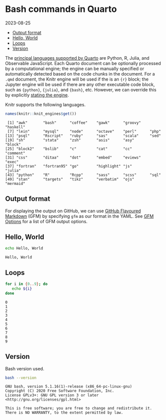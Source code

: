 # Bash commands in Quarto
2023-08-25

- [Output format](#output-format)
- [Hello, World](#hello-world)
- [Loops](#loops)
- [Version](#version)

The [principal languages supported by
Quarto](https://quarto.org/docs/faq/#what-programming-languages-are-supported-in-quarto)
are Python, R, Julia, and Observable JavaScript. Each Quarto document
can be optionally processed by a computational engine; the engine can be
manually specified or automatically detected based on the code chunks in
the document. For a `.qmd` document, the Knitr engine will be used if
the is an `{r}` block; the Jupyter engine will be used if there are any
other executable code block, such as `{python}`, `{julia}`, and
`{bash}`, etc. However, we can override this by explicitly [stating the
engine](https://quarto.org/docs/computations/execution-options.html#engine-binding).

Knitr supports the following languages.

``` r
names(knitr::knit_engines$get())
```

     [1] "awk"       "bash"      "coffee"    "gawk"      "groovy"    "haskell"  
     [7] "lein"      "mysql"     "node"      "octave"    "perl"      "php"      
    [13] "psql"      "Rscript"   "ruby"      "sas"       "scala"     "sed"      
    [19] "sh"        "stata"     "zsh"       "asis"      "asy"       "block"    
    [25] "block2"    "bslib"     "c"         "cat"       "cc"        "comment"  
    [31] "css"       "ditaa"     "dot"       "embed"     "eviews"    "exec"     
    [37] "fortran"   "fortran95" "go"        "highlight" "js"        "julia"    
    [43] "python"    "R"         "Rcpp"      "sass"      "scss"      "sql"      
    [49] "stan"      "targets"   "tikz"      "verbatim"  "ojs"       "mermaid"  

## Output format

For displaying the output on GitHub, we can use [GitHub Flavoured
Markdown](https://quarto.org/docs/output-formats/gfm.html) (GFM) by
specifying `gfm` as our format in the YAML. See [GFM
Options](https://quarto.org/docs/reference/formats/markdown/gfm.html)
for a list of GFM output options.

## Hello, World

``` bash
echo Hello, World
```

    Hello, World

## Loops

``` bash
for i in {0..9}; do
   echo ${i}
done
```

    0
    1
    2
    3
    4
    5
    6
    7
    8
    9

## Version

Bash version used.

``` bash
bash --version
```

    GNU bash, version 5.1.16(1)-release (x86_64-pc-linux-gnu)
    Copyright (C) 2020 Free Software Foundation, Inc.
    License GPLv3+: GNU GPL version 3 or later <http://gnu.org/licenses/gpl.html>

    This is free software; you are free to change and redistribute it.
    There is NO WARRANTY, to the extent permitted by law.
